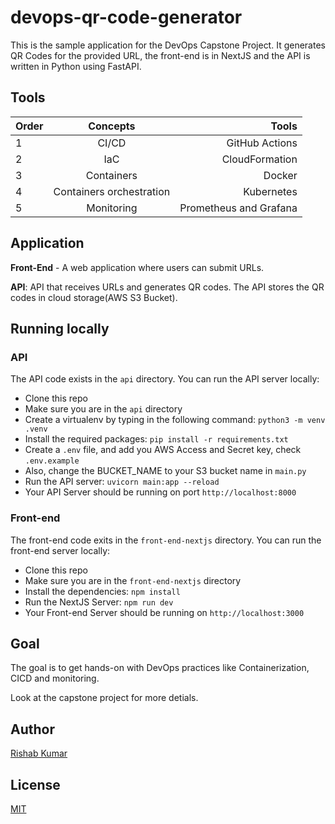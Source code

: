 # devops-qr-code-generator

This is the sample application for the DevOps Capstone Project.
It generates QR Codes for the provided URL, the front-end is in NextJS and the API is written in Python using FastAPI.

## Tools
| Order   | Concepts                  | Tools                   |
| :---    | :----:                    |     ---:                |
| 1       | CI/CD                     | GitHub Actions          |
| 2       | IaC                       | CloudFormation          |
| 3       | Containers                | Docker                  |
| 4       | Containers orchestration  | Kubernetes              |
| 5       | Monitoring                | Prometheus and Grafana  |



## Application

**Front-End** - A web application where users can submit URLs.

**API**: API that receives URLs and generates QR codes. The API stores the QR codes in cloud storage(AWS S3 Bucket).

## Running locally

### API

The API code exists in the `api` directory. You can run the API server locally:

- Clone this repo
- Make sure you are in the `api` directory
- Create a virtualenv by typing in the following command: `python3 -m venv .venv`
- Install the required packages: `pip install -r requirements.txt`
- Create a `.env` file, and add you AWS Access and Secret key, check  `.env.example`
- Also, change the BUCKET_NAME to your S3 bucket name in `main.py`
- Run the API server: `uvicorn main:app --reload`
- Your API Server should be running on port `http://localhost:8000`

### Front-end

The front-end code exits in the `front-end-nextjs` directory. You can run the front-end server locally:

- Clone this repo
- Make sure you are in the `front-end-nextjs` directory
- Install the dependencies: `npm install`
- Run the NextJS Server: `npm run dev`
- Your Front-end Server should be running on `http://localhost:3000`


## Goal

The goal is to get hands-on with DevOps practices like Containerization, CICD and monitoring.

Look at the capstone project for more detials.

## Author

[Rishab Kumar](https://github.com/rishabkumar7)

## License

[MIT](./LICENSE)

